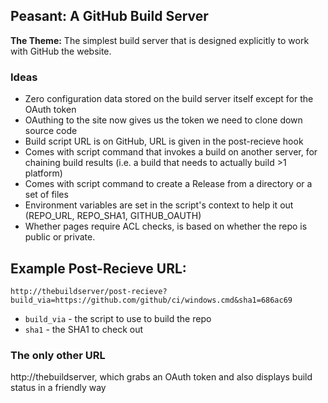## Peasant: A GitHub Build Server

**The Theme:** The simplest build server that is designed explicitly to work
with GitHub the website.

### Ideas

* Zero configuration data stored on the build server itself except for the
  OAuth token
* OAuthing to the site now gives us the token we need to clone down source
  code
* Build script URL is on GitHub, URL is given in the post-recieve hook
* Comes with script command that invokes a build on another server, for
  chaining build results (i.e. a build that needs to actually build >1
  platform)
* Comes with script command to create a Release from a directory or a set of
  files
* Environment variables are set in the script's context to help it out
  (REPO_URL, REPO_SHA1, GITHUB_OAUTH)
* Whether pages require ACL checks, is based on whether the repo is public
  or private.

## Example Post-Recieve URL:

```
http://thebuildserver/post-recieve?build_via=https://github.com/github/ci/windows.cmd&sha1=686ac69
```

* `build_via` - the script to use to build the repo
* `sha1` - the SHA1 to check out

### The only other URL

http://thebuildserver, which grabs an OAuth token and also displays build
status in a friendly way
